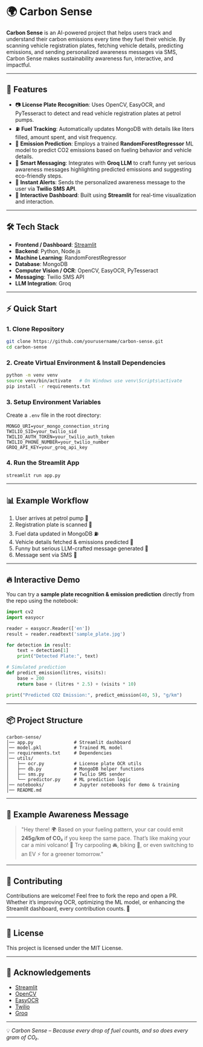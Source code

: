 # 🌍 Carbon Sense

**Carbon Sense** is an AI-powered project that helps users track and understand their carbon emissions every time they fuel their vehicle. By scanning vehicle registration plates, fetching vehicle details, predicting emissions, and sending personalized awareness messages via SMS, Carbon Sense makes sustainability awareness fun, interactive, and impactful.

---

## 🚀 Features

* 📷 **License Plate Recognition**: Uses OpenCV, EasyOCR, and PyTesseract to detect and read vehicle registration plates at petrol pumps.
* ⛽ **Fuel Tracking**: Automatically updates MongoDB with details like liters filled, amount spent, and visit frequency.
* 🔮 **Emission Prediction**: Employs a trained **RandomForestRegressor** ML model to predict CO2 emissions based on fueling behavior and vehicle details.
* 🤖 **Smart Messaging**: Integrates with **Groq LLM** to craft funny yet serious awareness messages highlighting predicted emissions and suggesting eco-friendly steps.
* 📲 **Instant Alerts**: Sends the personalized awareness message to the user via **Twilio SMS API**.
* 🎨 **Interactive Dashboard**: Built using **Streamlit** for real-time visualization and interaction.

---

## 🛠️ Tech Stack

* **Frontend / Dashboard**: [Streamlit](https://streamlit.io/)
* **Backend**: Python, Node.js
* **Machine Learning**: RandomForestRegressor
* **Database**: MongoDB
* **Computer Vision / OCR**: OpenCV, EasyOCR, PyTesseract
* **Messaging**: Twilio SMS API
* **LLM Integration**: Groq

---

## ⚡ Quick Start

### 1. Clone Repository

```bash
git clone https://github.com/yourusername/carbon-sense.git
cd carbon-sense
```

### 2. Create Virtual Environment & Install Dependencies

```bash
python -m venv venv
source venv/bin/activate   # On Windows use venv\Scripts\activate
pip install -r requirements.txt
```

### 3. Setup Environment Variables

Create a `.env` file in the root directory:

```env
MONGO_URI=your_mongo_connection_string
TWILIO_SID=your_twilio_sid
TWILIO_AUTH_TOKEN=your_twilio_auth_token
TWILIO_PHONE_NUMBER=your_twilio_number
GROQ_API_KEY=your_groq_api_key
```

### 4. Run the Streamlit App

```bash
streamlit run app.py
```

---

## 📊 Example Workflow

1. User arrives at petrol pump 🚗
2. Registration plate is scanned 📸
3. Fuel data updated in MongoDB ⛽
4. Vehicle details fetched & emissions predicted 🔮
5. Funny but serious LLM-crafted message generated 🤖
6. Message sent via SMS 📲

---

## 🔥 Interactive Demo

You can try a **sample plate recognition & emission prediction** directly from the repo using the notebook:

```python
import cv2
import easyocr

reader = easyocr.Reader(['en'])
result = reader.readtext('sample_plate.jpg')

for detection in result:
    text = detection[1]
    print("Detected Plate:", text)

# Simulated prediction
def predict_emission(litres, visits):
    base = 200
    return base + (litres * 2.5) + (visits * 10)

print("Predicted CO2 Emission:", predict_emission(40, 5), "g/km")
```

---

## 📦 Project Structure

```
carbon-sense/
│── app.py               # Streamlit dashboard
│── model.pkl            # Trained ML model
│── requirements.txt     # Dependencies
│── utils/
│   ├── ocr.py           # License plate OCR utils
│   ├── db.py            # MongoDB helper functions
│   ├── sms.py           # Twilio SMS sender
│   └── predictor.py     # ML prediction logic
│── notebooks/           # Jupyter notebooks for demo & training
│── README.md
```

---

## 📱 Example Awareness Message

> "Hey there! 🌍 Based on your fueling pattern, your car could emit **245g/km of CO₂** if you keep the same pace. That’s like making your car a mini volcano! 🌋 Try carpooling 🚘, biking 🚴, or even switching to an EV ⚡ for a greener tomorrow."

---

## 🤝 Contributing

Contributions are welcome! Feel free to fork the repo and open a PR. Whether it’s improving OCR, optimizing the ML model, or enhancing the Streamlit dashboard, every contribution counts. 🙌

---

## 📜 License

This project is licensed under the MIT License.

---

## 🌟 Acknowledgements

* [Streamlit](https://streamlit.io/)
* [OpenCV](https://opencv.org/)
* [EasyOCR](https://github.com/JaidedAI/EasyOCR)
* [Twilio](https://www.twilio.com/)
* [Groq](https://groq.com/)

---

💡 *Carbon Sense – Because every drop of fuel counts, and so does every gram of CO₂.*
